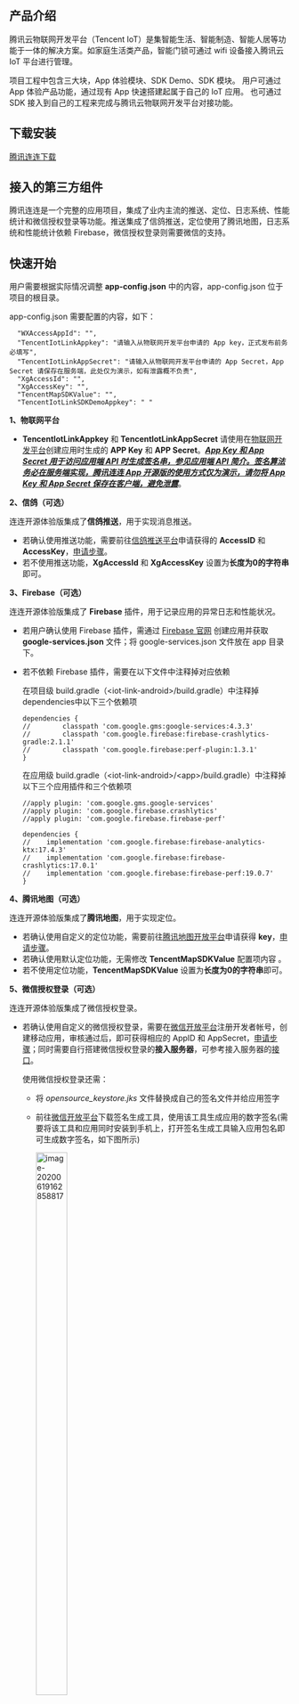 ## 产品介绍

腾讯云物联网开发平台（Tencent IoT）是集智能生活、智能制造、智能人居等功能于一体的解决方案。如家庭生活类产品，智能门锁可通过 wifi 设备接入腾讯云 IoT 平台进行管理。

项目工程中包含三大块，App 体验模块、SDK Demo、SDK 模块。 用户可通过 App 体验产品功能，通过现有 App 快速搭建起属于自己的 IoT 应用。 也可通过 SDK 接入到自己的工程来完成与腾讯云物联网开发平台对接功能。

## 下载安装

[腾讯连连下载](https://github.com/tencentyun/iot-link-android/wiki/下载安装)

## 接入的第三方组件

腾讯连连是一个完整的应用项目，集成了业内主流的推送、定位、日志系统、性能统计和微信授权登录等功能。推送集成了信鸽推送，定位使用了腾讯地图，日志系统和性能统计依赖 Firebase，微信授权登录则需要微信的支持。

## 快速开始

用户需要根据实际情况调整 **app-config.json** 中的内容，app-config.json 位于项目的根目录。

app-config.json 需要配置的内容，如下：

```
  "WXAccessAppId": "",
  "TencentIotLinkAppkey": "请输入从物联网开发平台申请的 App key，正式发布前务必填写",
  "TencentIotLinkAppSecret": "请输入从物联网开发平台申请的 App Secret，App Secret 请保存在服务端，此处仅为演示，如有泄露概不负责",
  "XgAccessId": "",
  "XgAccessKey": "",
  "TencentMapSDKValue": "",
  "TencentIotLinkSDKDemoAppkey": " "
````

**1、物联网平台**

* **TencentIotLinkAppkey** 和 **TencentIotLinkAppSecret** 请使用在[物联网开发平台](https://cloud.tencent.com/product/iotexplorer)创建应用时生成的 **APP Key** 和 **APP Secret**。<u>***App Key 和 App Secret 用于访问应用端 API 时生成签名串，参见[应用端 API 简介](https://cloud.tencent.com/document/product/1081/40773)。签名算法务必在服务端实现，腾讯连连 App 开源版的使用方式仅为演示，请勿将 App Key 和 App Secret 保存在客户端，避免泄露***</u>。

**2、信鸽（可选）**

连连开源体验版集成了**信鸽推送**，用于实现消息推送。

* 若确认使用推送功能，需要前往[信鸽推送平台](https://cloud.tencent.com/product/tpns?fromSource=gwzcw.2454256.2454256.2454256&utm_medium=cpc&utm_id=gwzcw.2454256.2454256.2454256)申请获得的 **AccessID** 和 **AccessKey**，[申请步骤](https://cloud.tencent.com/product/tpns/getting-started)。
* 若不使用推送功能，**XgAccessId** 和 **XgAccessKey**  设置为**长度为0的字符串**即可。

**3、Firebase（可选）**

连连开源体验版集成了 **Firebase** 插件，用于记录应用的异常日志和性能状况。

* 若用户确认使用 Firebase 插件，需通过 [Firebase 官网](https://firebase.google.cn/?hl=zh-cn) 创建应用并获取 **google-services.json** 文件；将 google-services.json 文件放在 app 目录下。
* 若不依赖 Firebase 插件，需要在以下文件中注释掉对应依赖
  
  在项目级 build.gradle（&lt;iot-link-android&gt;/build.gradle）中注释掉dependencies中以下三个依赖项
  
  ```
  dependencies {
  //        classpath 'com.google.gms:google-services:4.3.3'
  //        classpath 'com.google.firebase:firebase-crashlytics-gradle:2.1.1'
  //        classpath 'com.google.firebase:perf-plugin:1.3.1'
  }
  ```
  
  在应用级 build.gradle（&lt;iot-link-android&gt;/&lt;app&gt;/build.gradle）中注释掉以下三个应用插件和三个依赖项
  
  ```
  //apply plugin: 'com.google.gms.google-services'
  //apply plugin: 'com.google.firebase.crashlytics'
  //apply plugin: 'com.google.firebase.firebase-perf'
  
  dependencies {
  //    implementation 'com.google.firebase:firebase-analytics-ktx:17.4.3'
  //    implementation 'com.google.firebase:firebase-crashlytics:17.0.1'
  //    implementation 'com.google.firebase:firebase-perf:19.0.7'
  }
  ```

**4、腾讯地图（可选）**

连连开源体验版集成了**腾讯地图**，用于实现定位。

* 若确认使用自定义的定位功能，需要前往[腾讯地图开放平台](https://lbs.qq.com/)申请获得 **key**，[申请步骤](https://lbs.qq.com/mobile/androidLocationSDK/androidGeoGuide/androidGeoCreat)。
* 若确认使用默认定位功能，无需修改 **TencentMapSDKValue** 配置项内容 。
* 若不使用定位功能，**TencentMapSDKValue** 设置为**长度为0的字符串**即可。

**5、微信授权登录（可选）**

连连开源体验版集成了微信授权登录。

* 若确认使用自定义的微信授权登录，需要在[微信开放平台](https://open.weixin.qq.com/)注册开发者帐号，创建移动应用，审核通过后，即可获得相应的 AppID 和 AppSecret，[申请步骤](https://developers.weixin.qq.com/doc/oplatform/Mobile_App/WeChat_Login/Development_Guide.html)；同时需要自行搭建微信授权登录的**接入服务器**，可参考接入服务器的[接口](https://cloud.tencent.com/document/product/1081/40781)。
  
  使用微信授权登录还需：
  
  - 将 *opensource_keystore.jks* 文件替换成自己的签名文件并给应用签字
  - 前往[微信开放平台](https://developers.weixin.qq.com/doc/oplatform/Downloads/Android_Resource.html)下载签名生成工具，使用该工具生成应用的数字签名(需要将该工具和应用同时安装到手机上，打开签名生成工具输入应用包名即可生成数字签名，如下图所示)
    
    <img src="https://main.qcloudimg.com/raw/e5734b5731d77e8b1e271cbd78bb5fcf.png" alt="image-20200619162858817" width = "35%" height = "50%" />
  - 将该数字签名和应用包名登记到微信开放平台，否则微信授权登录将不可用
  
  最后将配置项 **WXAccessAppId** 设置为在微信开放平台申请并获得的 **AppID**；***<u>同时请遵从官方建议自建微信接入服务器，保证 AppSecret 不被泄露</u>***。
* 若不使用微信授权登录功能，**WXAccessAppId** 设置为**长度为0的字符串**即可。

完成上述配置后，依赖 Android studio 的构建，即可在手机上运行。


